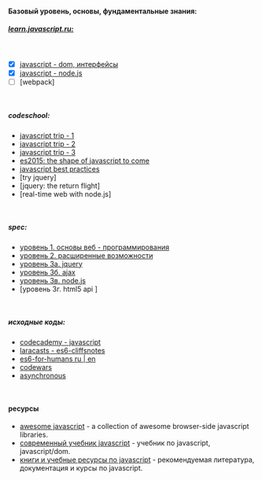 #### Базовый уровень, основы, фундаментальные знания:

##### [learn.javascript.ru:](https://learn.javascript.ru/?map)
&nbsp;
- [x] [javascript - dom, интерфейсы](link/others/learn.javascript/ch1.md)
- [x] [javascript - node.js](./)
- [ ] [webpack]

&nbsp; 

##### codeschool:
* [javascript trip - 1](link/codeschool/js-road-trip-1/ch1.md)
* [javascript trip - 2](link/codeschool/js-road-trip-2/ch1.md)
* [javascript trip - 3](link/codeschool/js-road-trip-3/ch1.md)
* [es2015: the shape of javascript to come](link/codeschool/js-es6/ch1.md)
* [javascript best practices](link/codeschool/js-best-practices/ch1.md)
&nbsp;
* [try jquery]
* [jquery: the return flight]
&nbsp;
* [real-time web with node.js]

&nbsp; 

##### spec:
* [уровень 1. основы веб - программирования](link/specialist/level-1/ch1.md)
* [уровень 2. расширенные возможности](link/specialist/level-2/ch1.md)
* [уровень 3а. jquery](link/specialist/level-3/ch1.md)
* [уровень 3б. ajax](link/specialist/level-4/ch1.md)
* [уровень 3в. node.js](link/specialist/level-5/ch1.md)
* [уровень 3г. html5 api ]

&nbsp; 

##### исходные коды:
* [codecademy - javascript](link/others/codeacademy/ch1.md)
* [laracasts - es6-cliffsnotes](link/others/laracasts/ch1.md)
* [es6-for-humans ru | en](link/others/es6/)
* [codewars](link/others/codewars/ch1.md)
* [asynchronous](link/others/asynchronous/ch1.md)


&nbsp; 

#### ресурсы
- [awesome javascript](https://github.com/sorrycc/awesome-javascript) - a collection of awesome browser-side javascript libraries.
- [современный учебник javascript](http://learn.javascript.ru/) - учебник по javascript, javascript/dom.
- [книги и учебные ресурсы по javascript](http://ru.stackoverflow.com/questions/474385/%d0%9a%d0%bd%d0%b8%d0%b3%d0%b8-%d0%b8-%d1%83%d1%87%d0%b5%d0%b1%d0%bd%d1%8b%d0%b5-%d1%80%d0%b5%d1%81%d1%83%d1%80%d1%81%d1%8b-%d0%bf%d0%be-javascript) - рекомендуемая литература, документация и курсы по javascript.